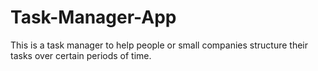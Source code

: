# Task-Manager-App
This is a task manager to help people or small companies structure their tasks over certain periods of time. 
